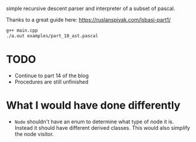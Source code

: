 simple recursive descent parser and interpreter of a subset of pascal.

Thanks to a great guide here: https://ruslanspivak.com/lsbasi-part1/


```bash
g++ main.cpp
./a.out examples/part_10_ast.pascal
```

# TODO
* Continue to part 14 of the blog
* Procedures are still unfinished

# What I would have done differently
* `Node` shouldn't have an enum to determine what type of node it is. Instead it should
have different derived classes. This would also simplify the node visitor.

